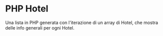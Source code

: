 # PHP Hotel

Una lista in PHP generata con l'iterazione di un array di Hotel, che mostra delle info generali per ogni Hotel.
